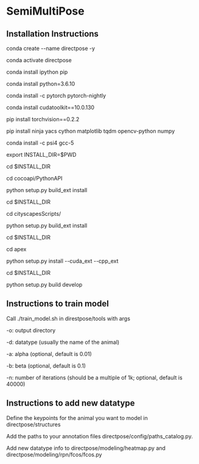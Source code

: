 # SemiMultiPose

## Installation Instructions

conda create --name directpose -y

conda activate directpose

conda install ipython pip

conda install python=3.6.10

conda install -c pytorch pytorch-nightly

conda install cudatoolkit==10.0.130

pip install torchvision==0.2.2

pip install ninja yacs cython matplotlib tqdm opencv-python numpy

conda install -c psi4 gcc-5

export INSTALL_DIR=$PWD

cd $INSTALL_DIR

cd cocoapi/PythonAPI

python setup.py build_ext install

cd $INSTALL_DIR

cd cityscapesScripts/

python setup.py build_ext install

cd $INSTALL_DIR

cd apex

python setup.py install --cuda_ext --cpp_ext

cd $INSTALL_DIR

python setup.py build develop


## Instructions to train model
Call ./train_model.sh in direstpose/tools  with args

-o: output directory

-d: datatype (usually the name of the animal)

-a: alpha (optional, default is 0.01)

-b: beta (optional, default is 0.1)

-n: number of iterations (should be a multiple of 1k; optional, default is 40000)

## Instructions to add new datatype

Define the keypoints for the animal you want to model in directpose/structures

Add the paths to your annotation files directpose/config/paths_catalog.py.

Add new datatype info to directpose/modeling/heatmap.py and directpose/modeling/rpn/fcos/fcos.py
